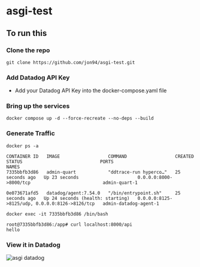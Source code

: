 # asgi-test

## To run this
### Clone the repo
```
git clone https://github.com/jon94/asgi-test.git
```
### Add Datadog API Key
- Add your Datadog API Key into the docker-compose.yaml file

### Bring up the services
```
docker compose up -d --force-recreate --no-deps --build
```

### Generate Traffic
```
docker ps -a

CONTAINER ID   IMAGE                  COMMAND                  CREATED          STATUS                             PORTS                                            NAMES
7335bbfb3d86   admin-quart            "ddtrace-run hyperco…"   25 seconds ago   Up 23 seconds                      0.0.0.0:8000->8000/tcp                           admin-quart-1

0e073671afd5   datadog/agent:7.54.0   "/bin/entrypoint.sh"     25 seconds ago   Up 24 seconds (health: starting)   0.0.0.0:8125->8125/udp, 0.0.0.0:8126->8126/tcp   admin-datadog-agent-1

```

```
docker exec -it 7335bbfb3d86 /bin/bash

root@7335bbfb3d86:/app# curl localhost:8000/api
hello

```

### View it in Datadog
![asgi datadog](https://github.com/jon94/asgi-test/assets/40360784/b9915894-6688-43f0-8624-47f843dc9ec4)
